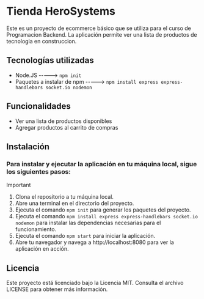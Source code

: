 # Tienda HeroSystems
Este es un proyecto de ecommerce básico que se utiliza para el curso de Programacion Backend. La aplicación permite ver una lista de productos de tecnologia en construccion.

## Tecnologías utilizadas
- Node.JS   ----->  `npm init` 
- Paquetes a instalar de npm   ----->  `npm install express express-handlebars socket.io nodemon`

## Funcionalidades
- Ver una lista de productos disponibles
- Agregar productos al carrito de compras
<!-- - Ver el carrito de compras
- Realizar una orden de compra -->

## Instalación

### Para instalar y ejecutar la aplicación en tu máquina local, sigue los siguientes pasos:

> [!IMPORTANT]
> 1. Clona el repositorio a tu máquina local.
> 2. Abre una terminal en el directorio del proyecto.
> 3. Ejecuta el comando `npm init` para generar los paquetes del proyecto.
> 4. Ejecuta el comando `npm install express express-handlebars socket.io nodemon` para instalar las dependencias necesarias para el funcionamiento.
> 5. Ejecuta el comando `npm start`  para iniciar la aplicación.
> 7. Abre tu navegador y navega a http://localhost:8080 para ver la aplicación en acción.

## Licencia
Este proyecto está licenciado bajo la Licencia MIT. Consulta el archivo LICENSE para obtener más información.